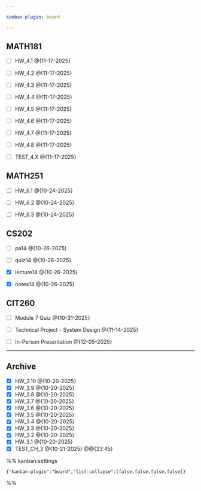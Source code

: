 ```yaml
---

kanban-plugin: board

---
```


## MATH181

- [ ] HW_4.1 @{11-17-2025}
- [ ] HW_4.2 @{11-17-2025}
- [ ] HW_4.3 @{11-17-2025}
- [ ] HW_4.4 @{11-17-2025}
- [ ] HW_4.5 @{11-17-2025}
- [ ] HW_4.6 @{11-17-2025}
- [ ] HW_4.7 @{11-17-2025}
- [ ] HW_4.8 @{11-17-2025}
- [ ] TEST_4.X @{11-17-2025}


## MATH251

- [ ] HW_6.1 @{10-24-2025}
- [ ] HW_6.2 @{10-24-2025}
- [ ] HW_6.3 @{10-24-2025}


## CS202

- [ ] pa14 @{10-26-2025}
- [ ] quiz14 @{10-26-2025}
- [x] lecture14 @{10-26-2025}
- [x] notes14 @{10-26-2025}


## CIT260

- [ ] Module 7 Quiz @{10-31-2025}
- [ ] Technical Project - System Design @{11-14-2025}
- [ ] In-Person Presentation @{12-05-2025}


***

## Archive

- [x] HW_3.10 @{10-20-2025}
- [x] HW_3.9 @{10-20-2025}
- [x] HW_3.8 @{10-20-2025}
- [x] HW_3.7 @{10-20-2025}
- [x] HW_3.6 @{10-20-2025}
- [x] HW_3.5 @{10-20-2025}
- [x] HW_3.4 @{10-20-2025}
- [x] HW_3.3 @{10-20-2025}
- [x] HW_3.2 @{10-20-2025}
- [x] HW_3.1 @{10-20-2025}
- [x] TEST_CH_3 @{10-21-2025} @@{23:45}

%% kanban:settings
```
{"kanban-plugin":"board","list-collapse":[false,false,false,false]}
```
%%